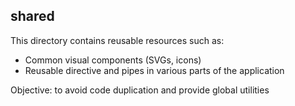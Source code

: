 ## shared

This directory contains reusable resources such as: 

- Common visual components (SVGs, icons)
- Reusable directive and pipes in various parts of the application

Objective: to avoid code duplication and provide global utilities
